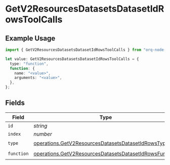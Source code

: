 # GetV2ResourcesDatasetsDatasetIdRowsToolCalls

## Example Usage

```typescript
import { GetV2ResourcesDatasetsDatasetIdRowsToolCalls } from "orq-node-client/models/operations";

let value: GetV2ResourcesDatasetsDatasetIdRowsToolCalls = {
  type: "function",
  function: {
    name: "<value>",
    arguments: "<value>",
  },
};
```

## Fields

| Field                                                                                                                            | Type                                                                                                                             | Required                                                                                                                         | Description                                                                                                                      |
| -------------------------------------------------------------------------------------------------------------------------------- | -------------------------------------------------------------------------------------------------------------------------------- | -------------------------------------------------------------------------------------------------------------------------------- | -------------------------------------------------------------------------------------------------------------------------------- |
| `id`                                                                                                                             | *string*                                                                                                                         | :heavy_minus_sign:                                                                                                               | N/A                                                                                                                              |
| `index`                                                                                                                          | *number*                                                                                                                         | :heavy_minus_sign:                                                                                                               | N/A                                                                                                                              |
| `type`                                                                                                                           | [operations.GetV2ResourcesDatasetsDatasetIdRowsType](../../models/operations/getv2resourcesdatasetsdatasetidrowstype.md)         | :heavy_check_mark:                                                                                                               | N/A                                                                                                                              |
| `function`                                                                                                                       | [operations.GetV2ResourcesDatasetsDatasetIdRowsFunction](../../models/operations/getv2resourcesdatasetsdatasetidrowsfunction.md) | :heavy_check_mark:                                                                                                               | N/A                                                                                                                              |